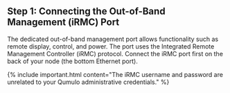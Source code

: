 ## Step 1: Connecting the Out-of-Band Management (iRMC) Port
The dedicated out-of-band management port allows functionality such as remote display, control, and power. The port uses the Integrated Remote Management Controller (iRMC) protocol. Connect the iRMC port first on the back of your node (the bottom Ethernet port).

{% include important.html content="The iRMC username and password are unrelated to your Qumulo administrative credentials." %}
